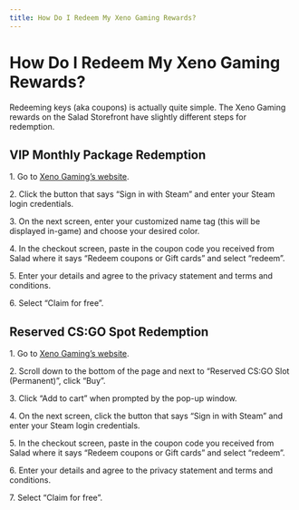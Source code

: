 ```yaml
---
title: How Do I Redeem My Xeno Gaming Rewards?
---
```


# How Do I Redeem My Xeno Gaming Rewards?

Redeeming keys (aka coupons) is actually quite simple. The Xeno Gaming rewards on the Salad Storefront have slightly different steps for redemption. 

## VIP Monthly Package Redemption

1\. Go to [Xeno Gaming’s website](https://store.xgc.gg/checkout/packages/add/3281929/single).

2\. Click the button that says “Sign in with Steam” and enter your Steam login credentials.

3\. On the next screen, enter your customized name tag (this will be displayed in-game) and choose your desired color.

4\. In the checkout screen, paste in the coupon code you received from Salad where it says “Redeem coupons or Gift cards” and select “redeem”.

5\. Enter your details and agree to the privacy statement and terms and conditions.

6\. Select “Claim for free”.

## Reserved CS:GO Spot Redemption

1\. Go to [Xeno Gaming’s website](https://store.xgc.gg/category/monthly).

2\. Scroll down to the bottom of the page and next to “Reserved CS:GO Slot (Permanent)”, click “Buy”.

3\. Click “Add to cart” when prompted by the pop-up window.

4\. On the next screen, click the button that says “Sign in with Steam” and enter your Steam login credentials.

5\. In the checkout screen, paste in the coupon code you received from Salad where it says “Redeem coupons or Gift cards” and select “redeem”.

6\. Enter your details and agree to the privacy statement and terms and conditions.

7\. Select “Claim for free”.
